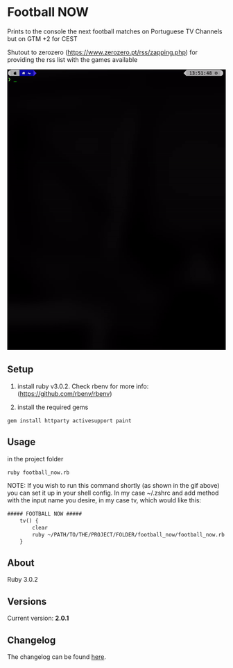 # Football NOW

Prints to the console the next football matches on Portuguese TV Channels but on GTM +2 for CEST

Shutout to zerozero (https://www.zerozero.pt/rss/zapping.php) for providing the rss list with the games available

![Demo gif](https://github.com/wmanica/football_now/blob/master/blob/preview.gif)

## Setup
1) install ruby v3.0.2. Check rbenv for more info: (https://github.com/rbenv/rbenv)

2) install the required gems
```
gem install httparty activesupport paint
```

## Usage

in the project folder
```
ruby football_now.rb
```
NOTE: If you wish to run this command shortly (as shown in the gif above) you can set it up in your shell config. In my case ~/.zshrc and add method with the input name you desire, in my case tv, which would like this:
```
##### FOOTBALL NOW #####
	tv() {
		clear
		ruby ~/PATH/TO/THE/PROJECT/FOLDER/football_now/football_now.rb
	}
```

## About

Ruby 3.0.2

## Versions

Current version: **2.0.1**

## Changelog

The changelog can be found [here](changelog.md).
